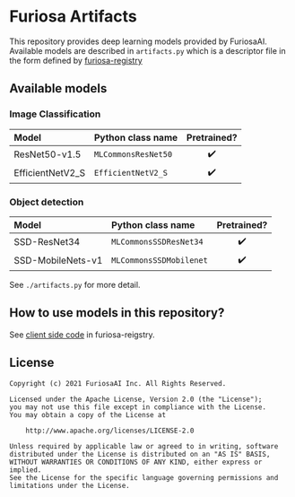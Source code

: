Furiosa Artifacts
=================

This repository provides deep learning models provided by FuriosaAI. Available models are described in `artifacts.py` which is a descriptor file in the form defined by [furiosa-registry](https://github.com/furiosa-ai/furiosa-sdk/tree/main/python/furiosa-registry/)

## Available models

### Image Classification

Model | Python class name | Pretrained? |
:------------ | :-------------|:-------------:|
| ResNet50-v1.5 | `MLCommonsResNet50` | :heavy_check_mark: |
| EfficientNetV2_S | `EfficientNetV2_S` | :heavy_check_mark: |

### Object detection

Model | Python class name | Pretrained? |
:------------ | :-------------|:-------------:|
| SSD-ResNet34 | `MLCommonsSSDResNet34` | :heavy_check_mark: |
| SSD-MobileNets-v1 | `MLCommonsSSDMobilenet` | :heavy_check_mark: |

See `./artifacts.py` for more detail.

## How to use models in this repository?

See [client side code](https://github.com/furiosa-ai/furiosa-sdk/tree/main/python/furiosa-registry/#getting-started) in furiosa-reigstry.


## License

```
Copyright (c) 2021 FuriosaAI Inc. All Rights Reserved.

Licensed under the Apache License, Version 2.0 (the "License");
you may not use this file except in compliance with the License.
You may obtain a copy of the License at

    http://www.apache.org/licenses/LICENSE-2.0

Unless required by applicable law or agreed to in writing, software
distributed under the License is distributed on an "AS IS" BASIS,
WITHOUT WARRANTIES OR CONDITIONS OF ANY KIND, either express or implied.
See the License for the specific language governing permissions and
limitations under the License.
```
